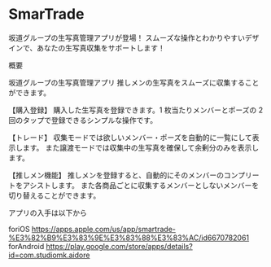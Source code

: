# SmarTrade

坂道グループの生写真管理アプリが登場！
スムーズな操作とわかりやすいデザインで、あなたの生写真収集をサポートします！

概要

坂道グループの生写真管理アプリ
推しメンの生写真をスムーズに収集することができます。

【購入登録】
購入した生写真を登録できます。1 枚当たりメンバーとポーズの 2 回のタップで登録できるシンプルな操作です。

【トレード】
収集モードでは欲しいメンバー・ポーズを自動的に一覧にして表示します。
また譲渡モードでは収集中の生写真を確保して余剰分のみを表示します。

【推しメン機能】
推しメンを登録すると、自動的にそのメンバーのコンプリートをアシストします。
また各商品ごとに収集するメンバーとしないメンバーを切り替えることができます。

アプリの入手は以下から

foriOS https://apps.apple.com/us/app/smartrade-%E3%82%B9%E3%83%9E%E3%83%88%E3%83%AC/id6670782061
forAndroid https://play.google.com/store/apps/details?id=com.studiomk.aidore
